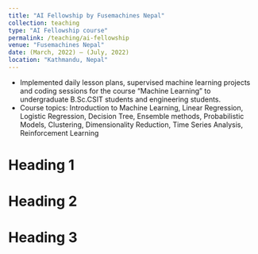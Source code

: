 ```yaml
---
title: "AI Fellowship by Fusemachines Nepal"
collection: teaching
type: "AI Fellowship course"
permalink: /teaching/ai-fellowship
venue: "Fusemachines Nepal"
date: (March, 2022) – (July, 2022)
location: "Kathmandu, Nepal"
---
```


* Implemented daily lesson plans, supervised machine learning projects and coding sessions for the course “Machine Learning”
to undergraduate B.Sc.CSIT students and engineering students.
* Course topics: Introduction to Machine Learning, Linear Regression, Logistic Regression, Decision Tree, Ensemble methods,
Probabilistic Models, Clustering, Dimensionality Reduction, Time Series Analysis, Reinforcement Learning

Heading 1
======

Heading 2
======

Heading 3
======